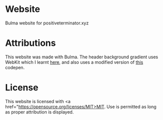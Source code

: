 # Website
Bulma website for positiveterminator.xyz
# Attributions
This website was made with Bulma. The header background gradient uses WebKit which I learnt <a href="https://webkit.org/blog/324/css-animation-2/">here</a>, and also uses a modified version of <a href="https://codepen.io/nohoid/pen/kIfto">this</a> codepen.
# License
This website is licensed with <a href="https://opensource.org/licenses/MIT>MIT</a>. Use is permitted as long as proper attribution is displayed.

